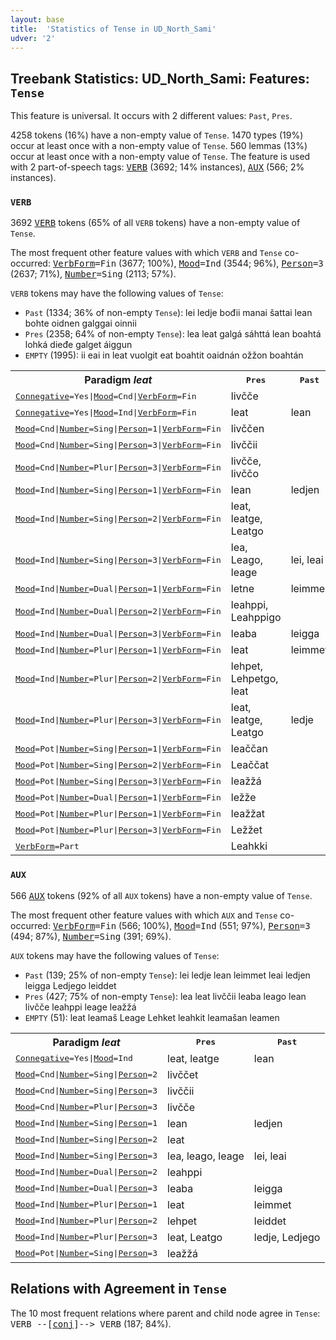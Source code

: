 ```yaml
---
layout: base
title:  'Statistics of Tense in UD_North_Sami'
udver: '2'
---
```


## Treebank Statistics: UD_North_Sami: Features: `Tense`

This feature is universal.
It occurs with 2 different values: `Past`, `Pres`.

4258 tokens (16%) have a non-empty value of `Tense`.
1470 types (19%) occur at least once with a non-empty value of `Tense`.
560 lemmas (13%) occur at least once with a non-empty value of `Tense`.
The feature is used with 2 part-of-speech tags: <tt><a href="sme-pos-VERB.html">VERB</a></tt> (3692; 14% instances), <tt><a href="sme-pos-AUX.html">AUX</a></tt> (566; 2% instances).

### `VERB`

3692 <tt><a href="sme-pos-VERB.html">VERB</a></tt> tokens (65% of all `VERB` tokens) have a non-empty value of `Tense`.

The most frequent other feature values with which `VERB` and `Tense` co-occurred: <tt><a href="sme-feat-VerbForm.html">VerbForm</a></tt><tt>=Fin</tt> (3677; 100%), <tt><a href="sme-feat-Mood.html">Mood</a></tt><tt>=Ind</tt> (3544; 96%), <tt><a href="sme-feat-Person.html">Person</a></tt><tt>=3</tt> (2637; 71%), <tt><a href="sme-feat-Number.html">Number</a></tt><tt>=Sing</tt> (2113; 57%).

`VERB` tokens may have the following values of `Tense`:

* `Past` (1334; 36% of non-empty `Tense`): lei ledje bođii manai šattai lean bohte oidnen galggai oinnii
* `Pres` (2358; 64% of non-empty `Tense`): lea leat galgá sáhttá lean boahtá lohká dieđe galget áiggun
* `EMPTY` (1995): ii eai in leat vuolgit eat boahtit oaidnán ožžon boahtán

<table>
  <tr><th>Paradigm <i>leat</i></th><th><tt>Pres</tt></th><th><tt>Past</tt></th></tr>
  <tr><td><tt><tt><a href="sme-feat-Connegative.html">Connegative</a></tt><tt>=Yes</tt>|<tt><a href="sme-feat-Mood.html">Mood</a></tt><tt>=Cnd</tt>|<tt><a href="sme-feat-VerbForm.html">VerbForm</a></tt><tt>=Fin</tt></tt></td><td>livčče</td><td></td></tr>
  <tr><td><tt><tt><a href="sme-feat-Connegative.html">Connegative</a></tt><tt>=Yes</tt>|<tt><a href="sme-feat-Mood.html">Mood</a></tt><tt>=Ind</tt>|<tt><a href="sme-feat-VerbForm.html">VerbForm</a></tt><tt>=Fin</tt></tt></td><td>leat</td><td>lean</td></tr>
  <tr><td><tt><tt><a href="sme-feat-Mood.html">Mood</a></tt><tt>=Cnd</tt>|<tt><a href="sme-feat-Number.html">Number</a></tt><tt>=Sing</tt>|<tt><a href="sme-feat-Person.html">Person</a></tt><tt>=1</tt>|<tt><a href="sme-feat-VerbForm.html">VerbForm</a></tt><tt>=Fin</tt></tt></td><td>livččen</td><td></td></tr>
  <tr><td><tt><tt><a href="sme-feat-Mood.html">Mood</a></tt><tt>=Cnd</tt>|<tt><a href="sme-feat-Number.html">Number</a></tt><tt>=Sing</tt>|<tt><a href="sme-feat-Person.html">Person</a></tt><tt>=3</tt>|<tt><a href="sme-feat-VerbForm.html">VerbForm</a></tt><tt>=Fin</tt></tt></td><td>livččii</td><td></td></tr>
  <tr><td><tt><tt><a href="sme-feat-Mood.html">Mood</a></tt><tt>=Cnd</tt>|<tt><a href="sme-feat-Number.html">Number</a></tt><tt>=Plur</tt>|<tt><a href="sme-feat-Person.html">Person</a></tt><tt>=3</tt>|<tt><a href="sme-feat-VerbForm.html">VerbForm</a></tt><tt>=Fin</tt></tt></td><td>livčče, livččo</td><td></td></tr>
  <tr><td><tt><tt><a href="sme-feat-Mood.html">Mood</a></tt><tt>=Ind</tt>|<tt><a href="sme-feat-Number.html">Number</a></tt><tt>=Sing</tt>|<tt><a href="sme-feat-Person.html">Person</a></tt><tt>=1</tt>|<tt><a href="sme-feat-VerbForm.html">VerbForm</a></tt><tt>=Fin</tt></tt></td><td>lean</td><td>ledjen</td></tr>
  <tr><td><tt><tt><a href="sme-feat-Mood.html">Mood</a></tt><tt>=Ind</tt>|<tt><a href="sme-feat-Number.html">Number</a></tt><tt>=Sing</tt>|<tt><a href="sme-feat-Person.html">Person</a></tt><tt>=2</tt>|<tt><a href="sme-feat-VerbForm.html">VerbForm</a></tt><tt>=Fin</tt></tt></td><td>leat, leatge, Leatgo</td><td></td></tr>
  <tr><td><tt><tt><a href="sme-feat-Mood.html">Mood</a></tt><tt>=Ind</tt>|<tt><a href="sme-feat-Number.html">Number</a></tt><tt>=Sing</tt>|<tt><a href="sme-feat-Person.html">Person</a></tt><tt>=3</tt>|<tt><a href="sme-feat-VerbForm.html">VerbForm</a></tt><tt>=Fin</tt></tt></td><td>lea, Leago, leage</td><td>lei, leai</td></tr>
  <tr><td><tt><tt><a href="sme-feat-Mood.html">Mood</a></tt><tt>=Ind</tt>|<tt><a href="sme-feat-Number.html">Number</a></tt><tt>=Dual</tt>|<tt><a href="sme-feat-Person.html">Person</a></tt><tt>=1</tt>|<tt><a href="sme-feat-VerbForm.html">VerbForm</a></tt><tt>=Fin</tt></tt></td><td>letne</td><td>leimme</td></tr>
  <tr><td><tt><tt><a href="sme-feat-Mood.html">Mood</a></tt><tt>=Ind</tt>|<tt><a href="sme-feat-Number.html">Number</a></tt><tt>=Dual</tt>|<tt><a href="sme-feat-Person.html">Person</a></tt><tt>=2</tt>|<tt><a href="sme-feat-VerbForm.html">VerbForm</a></tt><tt>=Fin</tt></tt></td><td>leahppi, Leahppigo</td><td></td></tr>
  <tr><td><tt><tt><a href="sme-feat-Mood.html">Mood</a></tt><tt>=Ind</tt>|<tt><a href="sme-feat-Number.html">Number</a></tt><tt>=Dual</tt>|<tt><a href="sme-feat-Person.html">Person</a></tt><tt>=3</tt>|<tt><a href="sme-feat-VerbForm.html">VerbForm</a></tt><tt>=Fin</tt></tt></td><td>leaba</td><td>leigga</td></tr>
  <tr><td><tt><tt><a href="sme-feat-Mood.html">Mood</a></tt><tt>=Ind</tt>|<tt><a href="sme-feat-Number.html">Number</a></tt><tt>=Plur</tt>|<tt><a href="sme-feat-Person.html">Person</a></tt><tt>=1</tt>|<tt><a href="sme-feat-VerbForm.html">VerbForm</a></tt><tt>=Fin</tt></tt></td><td>leat</td><td>leimmet</td></tr>
  <tr><td><tt><tt><a href="sme-feat-Mood.html">Mood</a></tt><tt>=Ind</tt>|<tt><a href="sme-feat-Number.html">Number</a></tt><tt>=Plur</tt>|<tt><a href="sme-feat-Person.html">Person</a></tt><tt>=2</tt>|<tt><a href="sme-feat-VerbForm.html">VerbForm</a></tt><tt>=Fin</tt></tt></td><td>lehpet, Lehpetgo, leat</td><td></td></tr>
  <tr><td><tt><tt><a href="sme-feat-Mood.html">Mood</a></tt><tt>=Ind</tt>|<tt><a href="sme-feat-Number.html">Number</a></tt><tt>=Plur</tt>|<tt><a href="sme-feat-Person.html">Person</a></tt><tt>=3</tt>|<tt><a href="sme-feat-VerbForm.html">VerbForm</a></tt><tt>=Fin</tt></tt></td><td>leat, leatge, Leatgo</td><td>ledje</td></tr>
  <tr><td><tt><tt><a href="sme-feat-Mood.html">Mood</a></tt><tt>=Pot</tt>|<tt><a href="sme-feat-Number.html">Number</a></tt><tt>=Sing</tt>|<tt><a href="sme-feat-Person.html">Person</a></tt><tt>=1</tt>|<tt><a href="sme-feat-VerbForm.html">VerbForm</a></tt><tt>=Fin</tt></tt></td><td>leaččan</td><td></td></tr>
  <tr><td><tt><tt><a href="sme-feat-Mood.html">Mood</a></tt><tt>=Pot</tt>|<tt><a href="sme-feat-Number.html">Number</a></tt><tt>=Sing</tt>|<tt><a href="sme-feat-Person.html">Person</a></tt><tt>=2</tt>|<tt><a href="sme-feat-VerbForm.html">VerbForm</a></tt><tt>=Fin</tt></tt></td><td>Leaččat</td><td></td></tr>
  <tr><td><tt><tt><a href="sme-feat-Mood.html">Mood</a></tt><tt>=Pot</tt>|<tt><a href="sme-feat-Number.html">Number</a></tt><tt>=Sing</tt>|<tt><a href="sme-feat-Person.html">Person</a></tt><tt>=3</tt>|<tt><a href="sme-feat-VerbForm.html">VerbForm</a></tt><tt>=Fin</tt></tt></td><td>leažžá</td><td></td></tr>
  <tr><td><tt><tt><a href="sme-feat-Mood.html">Mood</a></tt><tt>=Pot</tt>|<tt><a href="sme-feat-Number.html">Number</a></tt><tt>=Dual</tt>|<tt><a href="sme-feat-Person.html">Person</a></tt><tt>=1</tt>|<tt><a href="sme-feat-VerbForm.html">VerbForm</a></tt><tt>=Fin</tt></tt></td><td>ležže</td><td></td></tr>
  <tr><td><tt><tt><a href="sme-feat-Mood.html">Mood</a></tt><tt>=Pot</tt>|<tt><a href="sme-feat-Number.html">Number</a></tt><tt>=Plur</tt>|<tt><a href="sme-feat-Person.html">Person</a></tt><tt>=1</tt>|<tt><a href="sme-feat-VerbForm.html">VerbForm</a></tt><tt>=Fin</tt></tt></td><td>leažžat</td><td></td></tr>
  <tr><td><tt><tt><a href="sme-feat-Mood.html">Mood</a></tt><tt>=Pot</tt>|<tt><a href="sme-feat-Number.html">Number</a></tt><tt>=Plur</tt>|<tt><a href="sme-feat-Person.html">Person</a></tt><tt>=3</tt>|<tt><a href="sme-feat-VerbForm.html">VerbForm</a></tt><tt>=Fin</tt></tt></td><td>Ležžet</td><td></td></tr>
  <tr><td><tt><tt><a href="sme-feat-VerbForm.html">VerbForm</a></tt><tt>=Part</tt></tt></td><td>Leahkki</td><td></td></tr>
</table>

### `AUX`

566 <tt><a href="sme-pos-AUX.html">AUX</a></tt> tokens (92% of all `AUX` tokens) have a non-empty value of `Tense`.

The most frequent other feature values with which `AUX` and `Tense` co-occurred: <tt><a href="sme-feat-VerbForm.html">VerbForm</a></tt><tt>=Fin</tt> (566; 100%), <tt><a href="sme-feat-Mood.html">Mood</a></tt><tt>=Ind</tt> (551; 97%), <tt><a href="sme-feat-Person.html">Person</a></tt><tt>=3</tt> (494; 87%), <tt><a href="sme-feat-Number.html">Number</a></tt><tt>=Sing</tt> (391; 69%).

`AUX` tokens may have the following values of `Tense`:

* `Past` (139; 25% of non-empty `Tense`): lei ledje lean leimmet leai ledjen leigga Ledjego leiddet
* `Pres` (427; 75% of non-empty `Tense`): lea leat livččii leaba leago lean livčče leahppi leage leažžá
* `EMPTY` (51): leat leamaš Leage Lehket leahkit leamašan leamen

<table>
  <tr><th>Paradigm <i>leat</i></th><th><tt>Pres</tt></th><th><tt>Past</tt></th></tr>
  <tr><td><tt><tt><a href="sme-feat-Connegative.html">Connegative</a></tt><tt>=Yes</tt>|<tt><a href="sme-feat-Mood.html">Mood</a></tt><tt>=Ind</tt></tt></td><td>leat, leatge</td><td>lean</td></tr>
  <tr><td><tt><tt><a href="sme-feat-Mood.html">Mood</a></tt><tt>=Cnd</tt>|<tt><a href="sme-feat-Number.html">Number</a></tt><tt>=Sing</tt>|<tt><a href="sme-feat-Person.html">Person</a></tt><tt>=2</tt></tt></td><td>livččet</td><td></td></tr>
  <tr><td><tt><tt><a href="sme-feat-Mood.html">Mood</a></tt><tt>=Cnd</tt>|<tt><a href="sme-feat-Number.html">Number</a></tt><tt>=Sing</tt>|<tt><a href="sme-feat-Person.html">Person</a></tt><tt>=3</tt></tt></td><td>livččii</td><td></td></tr>
  <tr><td><tt><tt><a href="sme-feat-Mood.html">Mood</a></tt><tt>=Cnd</tt>|<tt><a href="sme-feat-Number.html">Number</a></tt><tt>=Plur</tt>|<tt><a href="sme-feat-Person.html">Person</a></tt><tt>=3</tt></tt></td><td>livčče</td><td></td></tr>
  <tr><td><tt><tt><a href="sme-feat-Mood.html">Mood</a></tt><tt>=Ind</tt>|<tt><a href="sme-feat-Number.html">Number</a></tt><tt>=Sing</tt>|<tt><a href="sme-feat-Person.html">Person</a></tt><tt>=1</tt></tt></td><td>lean</td><td>ledjen</td></tr>
  <tr><td><tt><tt><a href="sme-feat-Mood.html">Mood</a></tt><tt>=Ind</tt>|<tt><a href="sme-feat-Number.html">Number</a></tt><tt>=Sing</tt>|<tt><a href="sme-feat-Person.html">Person</a></tt><tt>=2</tt></tt></td><td>leat</td><td></td></tr>
  <tr><td><tt><tt><a href="sme-feat-Mood.html">Mood</a></tt><tt>=Ind</tt>|<tt><a href="sme-feat-Number.html">Number</a></tt><tt>=Sing</tt>|<tt><a href="sme-feat-Person.html">Person</a></tt><tt>=3</tt></tt></td><td>lea, leago, leage</td><td>lei, leai</td></tr>
  <tr><td><tt><tt><a href="sme-feat-Mood.html">Mood</a></tt><tt>=Ind</tt>|<tt><a href="sme-feat-Number.html">Number</a></tt><tt>=Dual</tt>|<tt><a href="sme-feat-Person.html">Person</a></tt><tt>=2</tt></tt></td><td>leahppi</td><td></td></tr>
  <tr><td><tt><tt><a href="sme-feat-Mood.html">Mood</a></tt><tt>=Ind</tt>|<tt><a href="sme-feat-Number.html">Number</a></tt><tt>=Dual</tt>|<tt><a href="sme-feat-Person.html">Person</a></tt><tt>=3</tt></tt></td><td>leaba</td><td>leigga</td></tr>
  <tr><td><tt><tt><a href="sme-feat-Mood.html">Mood</a></tt><tt>=Ind</tt>|<tt><a href="sme-feat-Number.html">Number</a></tt><tt>=Plur</tt>|<tt><a href="sme-feat-Person.html">Person</a></tt><tt>=1</tt></tt></td><td>leat</td><td>leimmet</td></tr>
  <tr><td><tt><tt><a href="sme-feat-Mood.html">Mood</a></tt><tt>=Ind</tt>|<tt><a href="sme-feat-Number.html">Number</a></tt><tt>=Plur</tt>|<tt><a href="sme-feat-Person.html">Person</a></tt><tt>=2</tt></tt></td><td>lehpet</td><td>leiddet</td></tr>
  <tr><td><tt><tt><a href="sme-feat-Mood.html">Mood</a></tt><tt>=Ind</tt>|<tt><a href="sme-feat-Number.html">Number</a></tt><tt>=Plur</tt>|<tt><a href="sme-feat-Person.html">Person</a></tt><tt>=3</tt></tt></td><td>leat, Leatgo</td><td>ledje, Ledjego</td></tr>
  <tr><td><tt><tt><a href="sme-feat-Mood.html">Mood</a></tt><tt>=Pot</tt>|<tt><a href="sme-feat-Number.html">Number</a></tt><tt>=Sing</tt>|<tt><a href="sme-feat-Person.html">Person</a></tt><tt>=3</tt></tt></td><td>leažžá</td><td></td></tr>
</table>

## Relations with Agreement in `Tense`

The 10 most frequent relations where parent and child node agree in `Tense`:
<tt>VERB --[<tt><a href="sme-dep-conj.html">conj</a></tt>]--> VERB</tt> (187; 84%).

